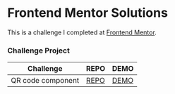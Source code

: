 # Frontend Mentor Solutions
This is a challenge I completed at [Frontend Mentor](https://www.frontendmentor.io/).


### Challenge Project

| Challenge                | REPO      | DEMO     |
| ------------------------ | --------- | -------- |
| QR code component        | [REPO]()  | [DEMO]() |
